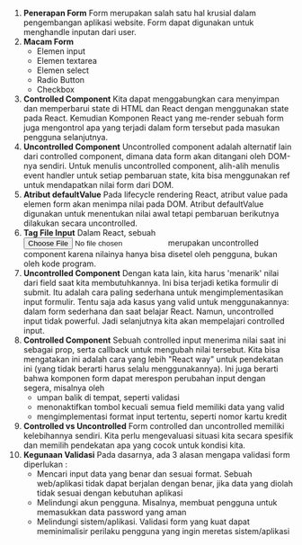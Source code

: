1. **Penerapan Form** 
   Form merupakan salah satu hal krusial dalam pengembangan aplikasi website. Form dapat digunakan untuk menghandle inputan dari user.
2. **Macam Form**
   - Elemen input
   - Elemen textarea
   - Elemen select
   - Radio Button
   - Checkbox
3. **Controlled Component**
   Kita dapat menggabungkan cara menyimpan dan memperbarui state di HTML dan React dengan menggunakan state pada React. Kemudian Komponen React yang me-render sebuah form juga mengontrol apa yang terjadi dalam form tersebut pada masukan pengguna selanjutnya.
4. **Uncontrolled Component**
   Uncontrolled component adalah alternatif lain dari controlled component, dimana data form akan ditangani oleh DOM-nya sendiri. Untuk menulis uncontrolled component, alih-alih menulis event handler untuk setiap pembaruan state, kita bisa menggunakan ref untuk mendapatkan nilai form dari DOM.
5. **Atribut defaultValue**
   Pada lifecycle rendering React, atribut value pada elemen form akan menimpa nilai pada DOM. Atribut defaultValue digunakan untuk menentukan nilai awal tetapi pembaruan berikutnya dilakukan secara uncontrolled.
6. **Tag File Input**
   Dalam React, sebuah <input type="file" /> merupakan uncontrolled component karena nilainya hanya bisa disetel oleh pengguna, bukan oleh kode program.
7. **Uncontrolled Component**
   Dengan kata lain, kita harus 'menarik' nilai dari field saat kita membutuhkannya. Ini bisa terjadi ketika formulir di submit.
Itu adalah cara paling sederhana untuk mengimplementasikan input formulir. Tentu saja ada kasus yang valid untuk menggunakannya: dalam form sederhana dan saat belajar React.
Namun, uncontrolled input tidak powerful. Jadi selanjutnya kita akan mempelajari controlled input.
8. **Controlled Component**
   Sebuah controlled input menerima nilai saat ini sebagai prop, serta callback untuk mengubah nilai tersebut. Kita bisa mengatakan ini adalah cara yang lebih "React way" untuk pendekatan ini (yang tidak berarti harus selalu menggunakannya).
   Ini juga berarti bahwa komponen form dapat merespon perubahan input dengan segera, misalnya oleh
    - umpan balik di tempat, seperti validasi
    - menonaktifkan tombol kecuali semua field memiliki data yang valid
    - mengimplementasi format input tertentu, seperti nomor kartu kredit
9. **Controlled vs Uncontrolled**
   Form controlled dan uncontrolled memiliki kelebihannya sendiri. Kita perlu mengevaluasi situasi kita secara spesifik dan memilih pendekatan apa yang cocok untuk kondisi kita.
10. **Kegunaan Validasi**
    Pada dasarnya, ada 3 alasan mengapa validasi form diperlukan :
    - Mencari input data yang benar dan sesuai format. Sebuah web/aplikasi tidak dapat berjalan dengan benar, jika data yang diolah tidak sesuai dengan kebutuhan aplikasi
    - Melindungi akun pengguna. Misalnya, membuat pengguna untuk memasukkan data password yang aman
    - Melindungi sistem/aplikasi. Validasi form yang kuat dapat meminimalisir perilaku pengguna yang ingin meretas sistem/aplikasi

